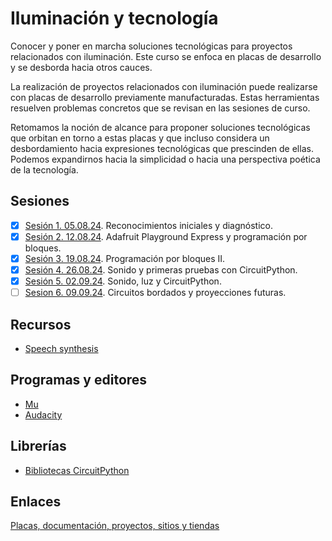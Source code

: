 # Iluminación y tecnología

Conocer y poner en marcha soluciones tecnológicas para proyectos relacionados con iluminación. Este curso se enfoca en placas de desarrollo y se desborda hacia otros cauces.

La realización de proyectos relacionados con iluminación puede realizarse con placas de desarrollo previamente manufacturadas. Estas herramientas resuelven problemas concretos que se revisan en las sesiones de curso.

Retomamos la noción de alcance para proponer soluciones tecnológicas que orbitan en torno a estas placas y que incluso considera un desbordamiento hacia expresiones tecnológicas que prescinden de ellas. Podemos expandirnos hacia la simplicidad o hacia una perspectiva poética de la tecnología.

## Sesiones 

- [x] [Sesión 1. 05.08.24](./sesiones/s01/s01.md). Reconocimientos iniciales y diagnóstico.
- [x] [Sesión 2. 12.08.24](./sesiones/s02/s02.md). Adafruit Playground Express y programación por bloques. 
- [x] [Sesión 3. 19.08.24](./sesiones/s03/s03.md). Programación por bloques II.
- [x] [Sesión 4. 26.08.24](./sesiones/s04/s04.md). Sonido y primeras pruebas con CircuitPython.  
- [x] [Sesión 5. 02.09.24](./sesiones/s05/s05.md). Sonido, luz y CircuitPython. 
- [ ] [Sesion 6. 09.09.24](./sesiones/s06/s06.md). Circuitos bordados y proyecciones futuras. 

## Recursos

- [Speech synthesis](https://en.wikipedia.org/wiki/Speech_synthesis)

## Programas y editores

- [Mu](https://codewith.mu/en/download)
- [Audacity](https://www.audacityteam.org/)

## Librerías

- [Bibliotecas CircuitPython](https://circuitpython.org/libraries)

## Enlaces

[Placas, documentación, proyectos, sitios y tiendas](./enlaces.md)